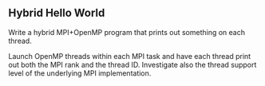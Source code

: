 ## Hybrid Hello World

Write a hybrid MPI+OpenMP program that prints out something on each thread.

Launch OpenMP threads within each MPI task and have each thread print out
both the MPI rank and the thread ID. Investigate also the thread support level
of the underlying MPI implementation.
